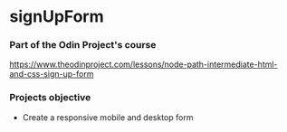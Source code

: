 # signUpForm

### Part of the Odin Project's course
https://www.theodinproject.com/lessons/node-path-intermediate-html-and-css-sign-up-form

### Projects objective

* Create a responsive mobile and desktop form
